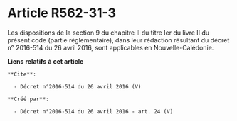 # Article R562-31-3

Les dispositions de la section 9 du chapitre II du titre Ier du livre II du présent code (partie réglementaire), dans leur
rédaction résultant du décret n° 2016-514 du 26 avril 2016, sont applicables en Nouvelle-Calédonie.

**Liens relatifs à cet article**

	**Cite**:

	  - Décret n°2016-514 du 26 avril 2016 (V)

	**Créé par**:

	  - Décret n°2016-514 du 26 avril 2016 - art. 24 (V)
